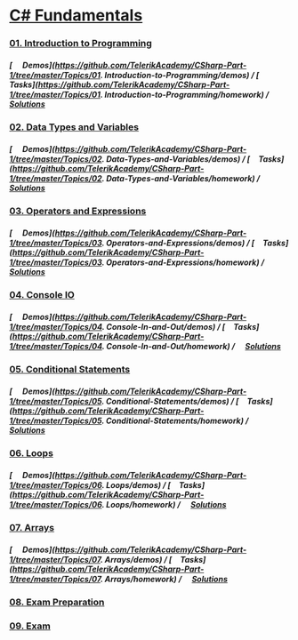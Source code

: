 #   [C# Fundamentals](https://telerikacademy.com/Courses/Courses/Details/385)

### [01. Introduction to Programming](https://rawgit.com/TelerikAcademy/CSharp-Part-1/master/Topics/01.%20Introduction-to-Programming/index.html)

##### [<img src="https://raw.githubusercontent.com/TelerikAcademy/Common/master/icons/code.png" height="15"> Demos](https://github.com/TelerikAcademy/CSharp-Part-1/tree/master/Topics/01. Introduction-to-Programming/demos) / [<img src="https://raw.githubusercontent.com/TelerikAcademy/Common/master/icons/homework.png" height="15">Tasks](https://github.com/TelerikAcademy/CSharp-Part-1/tree/master/Topics/01. Introduction-to-Programming/homework) / [<img src="https://raw.githubusercontent.com/TelerikAcademy/Common/master/icons/homework.png" height="15">Solutions](https://github.com/mihailvpetrov/Telerik-Academy-Courses/tree/master/201610-CSharp-Funadamentals/01.Introduction-To-Programming)

### [02. Data Types and Variables](https://rawgit.com/TelerikAcademy/CSharp-Part-1/master/Topics/02.%20Data-Types-and-Variables/index.html)

##### [<img src="https://raw.githubusercontent.com/TelerikAcademy/Common/master/icons/code.png" height="15"> Demos](https://github.com/TelerikAcademy/CSharp-Part-1/tree/master/Topics/02. Data-Types-and-Variables/demos) / [<img src="https://raw.githubusercontent.com/TelerikAcademy/Common/master/icons/homework.png" height="15">Tasks](https://github.com/TelerikAcademy/CSharp-Part-1/tree/master/Topics/02. Data-Types-and-Variables/homework) / [<img src="https://raw.githubusercontent.com/TelerikAcademy/Common/master/icons/homework.png" height="15">Solutions](https://github.com/mihailvpetrov/Telerik-Academy-Courses/tree/master/201610-CSharp-Funadamentals/02.Data-Types-And-Variables)

### [03. Operators and Expressions](https://rawgit.com/TelerikAcademy/CSharp-Part-1/master/Topics/03.%20Operators-and-Expressions/index.html)

##### [<img src="https://raw.githubusercontent.com/TelerikAcademy/Common/master/icons/code.png" height="15"> Demos](https://github.com/TelerikAcademy/CSharp-Part-1/tree/master/Topics/03. Operators-and-Expressions/demos) / [<img src="https://raw.githubusercontent.com/TelerikAcademy/Common/master/icons/homework.png" height="15">Tasks](https://github.com/TelerikAcademy/CSharp-Part-1/tree/master/Topics/03. Operators-and-Expressions/homework) / [<img src="https://raw.githubusercontent.com/TelerikAcademy/Common/master/icons/homework.png" height="15">Solutions](https://github.com/mihailvpetrov/Telerik-Academy-Courses/tree/master/201610-CSharp-Funadamentals/03.Operators-And-Expressions)

### [04. Console IO](https://rawgit.com/TelerikAcademy/CSharp-Part-1/master/Topics/04.%20Console-In-and-Out/index.html)

##### [<img src="https://raw.githubusercontent.com/TelerikAcademy/Common/master/icons/code.png" height="15"> Demos](https://github.com/TelerikAcademy/CSharp-Part-1/tree/master/Topics/04. Console-In-and-Out/demos) / [<img src="https://raw.githubusercontent.com/TelerikAcademy/Common/master/icons/homework.png" height="15">Tasks](https://github.com/TelerikAcademy/CSharp-Part-1/tree/master/Topics/04. Console-In-and-Out/homework) / [<img src="https://raw.githubusercontent.com/TelerikAcademy/Common/master/icons/homework.png" height="15">Solutions](https://github.com/mihailvpetrov/Telerik-Academy-Courses/tree/master/201610-CSharp-Funadamentals/04.Console-In-And-Out)

### [05. Conditional Statements](https://rawgit.com/TelerikAcademy/CSharp-Part-1/master/Topics/05.%20Conditional-Statements/index.html)

##### [<img src="https://raw.githubusercontent.com/TelerikAcademy/Common/master/icons/code.png" height="15"> Demos](https://github.com/TelerikAcademy/CSharp-Part-1/tree/master/Topics/05. Conditional-Statements/demos) / [<img src="https://raw.githubusercontent.com/TelerikAcademy/Common/master/icons/homework.png" height="15">Tasks](https://github.com/TelerikAcademy/CSharp-Part-1/tree/master/Topics/05. Conditional-Statements/homework) / [<img src="https://raw.githubusercontent.com/TelerikAcademy/Common/master/icons/homework.png" height="15">Solutions](https://github.com/mihailvpetrov/Telerik-Academy-Courses/tree/master/201610-CSharp-Funadamentals/05.Conditional-Statements)

### [06. Loops](https://rawgit.com/TelerikAcademy/CSharp-Part-1/master/Topics/06.%20Loops/index.html)

##### [<img src="https://raw.githubusercontent.com/TelerikAcademy/Common/master/icons/code.png" height="15"> Demos](https://github.com/TelerikAcademy/CSharp-Part-1/tree/master/Topics/06. Loops/demos) / [<img src="https://raw.githubusercontent.com/TelerikAcademy/Common/master/icons/homework.png" height="15">Tasks](https://github.com/TelerikAcademy/CSharp-Part-1/tree/master/Topics/06. Loops/homework) / [<img src="https://raw.githubusercontent.com/TelerikAcademy/Common/master/icons/homework.png" height="15">Solutions](https://github.com/mihailvpetrov/Telerik-Academy-Courses/tree/master/201610-CSharp-Funadamentals/06.Loops)

### [07. Arrays](https://rawgit.com/TelerikAcademy/CSharp-Part-1/master/Topics/07.%20Arrays/index.html#/)

##### [<img src="https://raw.githubusercontent.com/TelerikAcademy/Common/master/icons/code.png" height="15"> Demos](https://github.com/TelerikAcademy/CSharp-Part-1/tree/master/Topics/07. Arrays/demos) / [<img src="https://raw.githubusercontent.com/TelerikAcademy/Common/master/icons/homework.png" height="15">Tasks](https://github.com/TelerikAcademy/CSharp-Part-1/tree/master/Topics/07. Arrays/homework) / [<img src="https://raw.githubusercontent.com/TelerikAcademy/Common/master/icons/homework.png" height="15">Solutions](https://github.com/mihailvpetrov/Telerik-Academy-Courses/tree/master/201610-CSharp-Funadamentals/07.Arrays)

### [08. Exam Preparation](https://github.com/mihailvpetrov/Telerik-Academy-Courses/tree/master/201610-CSharp-Funadamentals/08.Exam-Preparations)

### [09. Exam](https://github.com/mihailvpetrov/Telerik-Academy-Courses/tree/master/201610-CSharp-Funadamentals/09.Exam)
